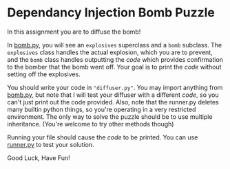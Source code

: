 # Dependancy Injection Bomb Puzzle

In this assignment you are to diffuse the bomb!

In [bomb.py](bomb.py), you will see an `explosives` superclass and a `bomb`
subclass. The `explosives` class handles the actual explosion, which you are
to prevent, and the `bomb` class handles outputting the *code* which provides
confirmation to the bomber that the bomb went off. Your goal is to print the
*code* without setting off the explosives.

You should write your code in `"diffuser.py"`. You
may import anything from [bomb.py](bomb.py), but note that I will test your
diffuser with a different *code*, so you can't just print out the code provided.
Also, note that the runner.py deletes many builtin python things, so
you're operating in a very restricted environment. The only way to solve the
puzzle should be to use multiple inheritance. (You're welcome to try other methods though)

Running your file should cause the *code* to be printed. You can use
[runner.py](runner.py) to test your solution.

Good Luck, Have Fun!
